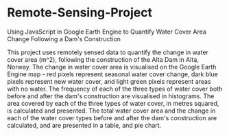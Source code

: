 # Remote-Sensing-Project
Using JavaScript in Google Earth Engine to Quantify Water Cover Area Change Following a Dam's Construction

This project uses remotely sensed data to quantify the change in water cover area (m^2), following the construction 
of the Alta Dam in Alta, Norway. 
The change in water cover area is visualised on the Google Earth Engine map - red pixels represent seasonal water cover change,
dark blue pixels represent new water cover, and light green pixels represent areas with no water. 
The frequency of each of the three types of water cover both before and after the dam's construction are visualised in histograms. 
The area covered by each of the three types of water cover, in metres squared, is calculated and presented. 
The total water cover area and the change in each of the water cover types before and after the dam's construction are calculated, 
and are presented in a table, and pie chart. 






